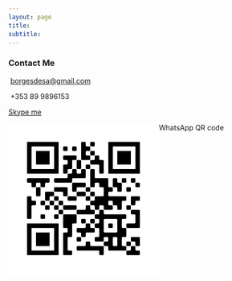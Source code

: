 ```yaml
---
layout: page
title:
subtitle: 
---
```


<script src="https://kit.fontawesome.com/9bce3c5b69.js" crossorigin="anonymous"></script>

### **Contact Me**
<p><i class="fas fa-envelope"></i>&nbsp;<a href="mailto:borgesdesa@gmail.com">borgesdesa@gmail.com</a> </p>
<p><i class="fas fa-mobile-alt"></i>&nbsp;+353 89 9896153 
<p><i class="fab fa-skype"></i> <a href="skype:brunsborgs?chat">Skype me</a></p> 
<p><i class="fab fa-whatsapp"></i>  WhatsApp QR code

<img src="https://github.com/borgesdesa/borgesdesa.github.io/blob/master/assets/img/qrwhatsapp.png?raw=true" align="left">

</p>